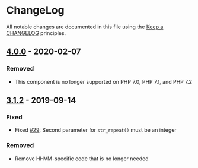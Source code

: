 # ChangeLog

All notable changes are documented in this file using the [Keep a CHANGELOG](https://keepachangelog.com/) principles.

## [4.0.0] - 2020-02-07

### Removed

* This component is no longer supported on PHP 7.0, PHP 7.1, and PHP 7.2

## [3.1.2] - 2019-09-14

### Fixed

* Fixed [#29](https://github.com/sebastianbergmann/exporter/pull/29): Second parameter for `str_repeat()` must be an integer

### Removed

* Remove HHVM-specific code that is no longer needed

[4.0.0]: https://github.com/sebastianbergmann/exporter/compare/3.1.2...master
[3.1.2]: https://github.com/sebastianbergmann/exporter/compare/3.1.1...3.1.2
